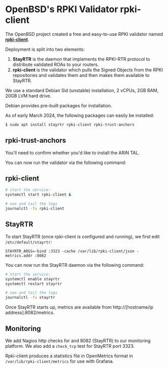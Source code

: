 # OpenBSD's RPKI Validator rpki-client

The OpenBSD project created a free and easy-to-use RPKI validator named **[rpki-client](https://www.rpki-client.org/)**.

Deployment is split into two elements:

1. **StayRTR** is the daemon that implements the RPKI-RTR protocol to distribute validated ROAs to your routers.
2. **rpki-client** is the validator which pulls the Signed Objects from the RPKI repositories and validates them and then makes them available to StayRTR.

We use a standard Debian Sid (unstable) installation, 2 vCPUs, 2GB RAM, 20GB LVM hard drive.

Debian provides pre-built packages for installation.

As of early March 2024, the following packages can easily be installed:

```sh
$ sudo apt install stayrtr rpki-client rpki-trust-anchors
```

## rpki-trust-anchors

You'll need to confirm whether you'd like to install the ARIN TAL.

You can now run the validator via the following command:

## rpki-client

```sh
# start the service:
systemctl start rpki-client &

# see and tail the logs
journalctl -fu rpki-client
```

## StayRTR

To start StayRTR (once rpki-client is configured and running), we first edit `/etc/default/stayrtr`:

```
STAYRTR_ARGS=-bind :3323 -cache /var/lib/rpki-client/json -metrics.addr :8082
```

You can now run the StayRTR daemon via the following command:

```sh
# start the service:
systemctl enable stayrtr
systemctl restart stayrtr

# see and tail the logs
journalctl -fu stayrtr
```

Once StayRTR starts up, metrics are available from http://[hostname/ip address]:8082/metrics.

## Monitoring

We add Nagios http checks for and 8082 (StayRTR) to our monitoring platform. We also add a `check_tcp` test for StayRTR port 3323.

Rpki-client produces a statistics file in OpenMetrics format in `/var/lib/rpki-client/metrics` for use with Grafana.
